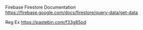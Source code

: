 <!-- RESOURCES -->

Firebase Firestore Documentation
https://firebase.google.com/docs/firestore/query-data/get-data

Reg Ex
https://pastebin.com/f33g85pd